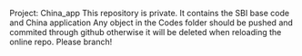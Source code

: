 Project: China_app
This repository is private.
It contains the SBI base code and China application
Any object in the Codes folder should be pushed and commited through github otherwise it will be deleted when reloading the online repo.
Please branch!